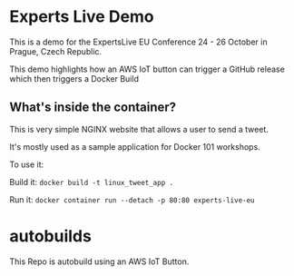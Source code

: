 # Experts Live Demo

This is a demo for the ExpertsLive EU Conference 24 - 26 October in Prague, Czech Republic.

This demo highlights how an AWS IoT button can trigger a GitHub release which then triggers a Docker Build

## What's inside the container?

This is very simple NGINX website that allows a user to send a tweet. 

It's mostly used as a sample application for Docker 101 workshops. 

To use it:

Build it:
`docker build -t linux_tweet_app .`

Run it:
`docker container run --detach -p 80:80 experts-live-eu`

# autobuilds
This Repo is autobuild using an AWS IoT Button.
